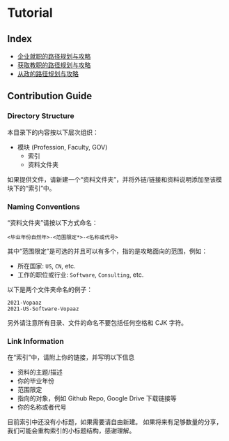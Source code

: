 # Tutorial

## Index

- [企业就职的路径规划与攻略](Profession/index.md)
- [获取教职的路径规划与攻略](Faculty/index.md)
- [从政的路径规划与攻略](GOV/index.md)

## Contribution Guide

### Directory Structure

本目录下的内容按以下层次组织：

- 模块 (Profession, Faculty, GOV)
    - 索引
    - 资料文件夹

如果提供文件，请新建一个“资料文件夹”，并将外链/链接和资料说明添加至该模块下的“索引”中。

### Naming Conventions

“资料文件夹”请按以下方式命名：

```
<毕业年份自然年>-<范围限定*>-<名称或代号>
```

其中“范围限定”是可选的并且可以有多个，指的是攻略面向的范围，例如：
- 所在国家: `US`, `CN`, etc.
- 工作的职位或行业: `Software`, `Consulting`, etc.

以下是两个文件夹命名的例子：

```
2021-Vopaaz
2021-US-Software-Vopaaz
```

另外请注意所有目录、文件的命名不要包括任何空格和 CJK 字符。

### Link Information

在“索引”中，请附上你的链接，并写明以下信息

- 资料的主题/描述
- 你的毕业年份
- 范围限定
- 指向的对象，例如 Github Repo, Google Drive 下载链接等
- 你的名称或者代号

目前索引中还没有小标题，如果需要请自由新建。
如果将来有足够数量的分享，我们可能会重构索引的小标题结构，感谢理解。
